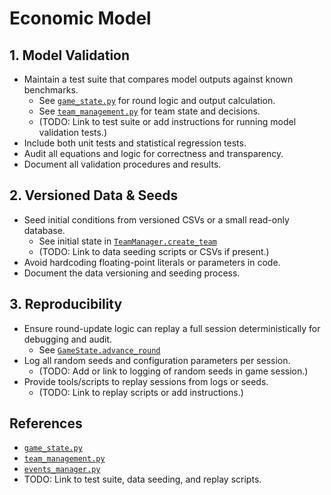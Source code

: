 # Economic Model

## 1. Model Validation
- Maintain a test suite that compares model outputs against known benchmarks.
  - See [`game_state.py`](../china-growth-game/economic-model/game_state.py) for round logic and output calculation.
  - See [`team_management.py`](../china-growth-game/economic-model/team_management.py) for team state and decisions.
  - (TODO: Link to test suite or add instructions for running model validation tests.)
- Include both unit tests and statistical regression tests.
- Audit all equations and logic for correctness and transparency.
- Document all validation procedures and results.

## 2. Versioned Data & Seeds
- Seed initial conditions from versioned CSVs or a small read-only database.
  - See initial state in [`TeamManager.create_team`](../china-growth-game/economic-model/team_management.py#L29)
  - (TODO: Link to data seeding scripts or CSVs if present.)
- Avoid hardcoding floating-point literals or parameters in code.
- Document the data versioning and seeding process.

## 3. Reproducibility
- Ensure round-update logic can replay a full session deterministically for debugging and audit.
  - See [`GameState.advance_round`](../china-growth-game/economic-model/game_state.py#L172)
- Log all random seeds and configuration parameters per session.
  - (TODO: Add or link to logging of random seeds in game session.)
- Provide tools/scripts to replay sessions from logs or seeds.
  - (TODO: Link to replay scripts or add instructions.)

## References
- [`game_state.py`](../china-growth-game/economic-model/game_state.py)
- [`team_management.py`](../china-growth-game/economic-model/team_management.py)
- [`events_manager.py`](../china-growth-game/economic-model/events_manager.py)
- TODO: Link to test suite, data seeding, and replay scripts. 